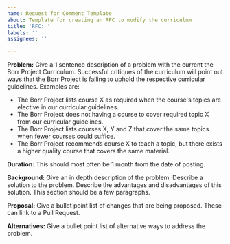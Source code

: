 ```yaml
---
name: Request for Comment Template
about: Template for creating an RFC to modify the curriculum
title: 'RFC: '
labels: ''
assignees: ''

---
```


**Problem:**
Give a 1 sentence description of a problem with the current the Borr Project Curriculum. Successful critiques of the curriculum will point out ways that the Borr Project is failing to uphold the respective curricular guidelines. Examples are:

* The Borr Project lists course X as required when the course's topics are elective in our curricular guidelines.
* The Borr Project does not having a course to cover required topic X from our curricular guidelines.
* The Borr Project lists courses X, Y and Z that cover the same topics when fewer courses could suffice.
* The Borr Project recommends course X to teach a topic, but there exists a higher quality course that covers the same material.

**Duration:**
This should most often be 1 month from the date of posting.

**Background:**
Give an in depth description of the problem. Describe a solution to the problem. Describe the advantages and disadvantages of this solution. This section should be a few paragraphs.

**Proposal:**
Give a bullet point list of changes that are being proposed. These can link to a Pull Request.

**Alternatives:**
Give a bullet point list of alternative ways to address the problem.